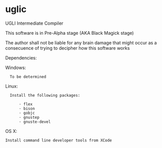 # uglic
UGLI Intermediate Compiler

This software is in Pre-Alpha stage (AKA Black Magick stage)

The author shall not be liable for any brain damage that might occur as a consecuence of trying to decipher how this software works


Dependencies:

  Windows:
  
      To be determined
  
  Linux:
  
      Install the following packages:
      
          · flex
          · bison
          · gobjc
          · gnustep
          · gnuste-devel
  
  OS X:
  
    Install command line developer tools from XCode
  
